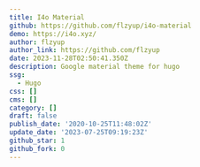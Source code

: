 ```yaml
---
title: I4o Material
github: https://github.com/flzyup/i4o-material
demo: https://i4o.xyz/
author: flzyup
author_link: https://github.com/flzyup
date: 2023-11-28T02:50:41.350Z
description: Google material theme for hugo
ssg:
  - Hugo
css: []
cms: []
category: []
draft: false
publish_date: '2020-10-25T11:48:02Z'
update_date: '2023-07-25T09:19:23Z'
github_star: 1
github_fork: 0
---
```

